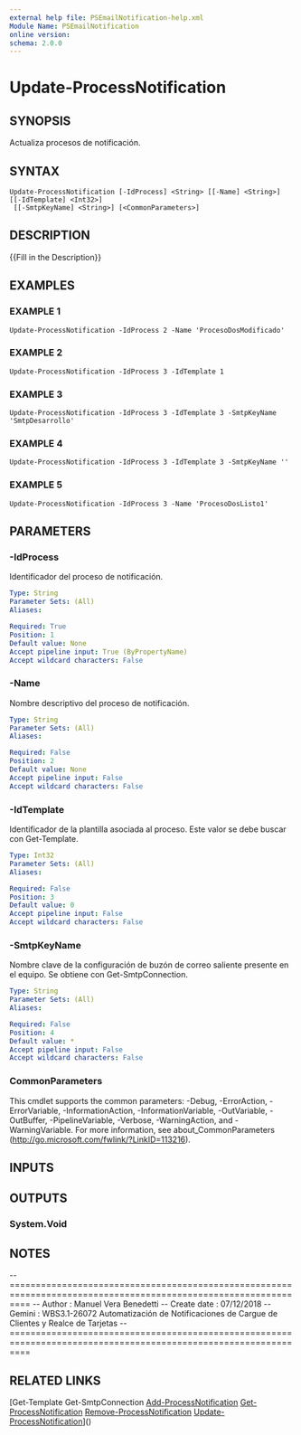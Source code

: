 ```yaml
---
external help file: PSEmailNotification-help.xml
Module Name: PSEmailNotification
online version:
schema: 2.0.0
---
```


# Update-ProcessNotification

## SYNOPSIS
Actualiza procesos de notificación.

## SYNTAX

```
Update-ProcessNotification [-IdProcess] <String> [[-Name] <String>] [[-IdTemplate] <Int32>]
 [[-SmtpKeyName] <String>] [<CommonParameters>]
```

## DESCRIPTION
{{Fill in the Description}}

## EXAMPLES

### EXAMPLE 1
```
Update-ProcessNotification -IdProcess 2 -Name 'ProcesoDosModificado'
```

### EXAMPLE 2
```
Update-ProcessNotification -IdProcess 3 -IdTemplate 1
```

### EXAMPLE 3
```
Update-ProcessNotification -IdProcess 3 -IdTemplate 3 -SmtpKeyName 'SmtpDesarrollo'
```

### EXAMPLE 4
```
Update-ProcessNotification -IdProcess 3 -IdTemplate 3 -SmtpKeyName ''
```

### EXAMPLE 5
```
Update-ProcessNotification -IdProcess 3 -Name 'ProcesoDosListo1'
```

## PARAMETERS

### -IdProcess
Identificador del proceso de notificación.

```yaml
Type: String
Parameter Sets: (All)
Aliases:

Required: True
Position: 1
Default value: None
Accept pipeline input: True (ByPropertyName)
Accept wildcard characters: False
```

### -Name
Nombre descriptivo del proceso de notificación.

```yaml
Type: String
Parameter Sets: (All)
Aliases:

Required: False
Position: 2
Default value: None
Accept pipeline input: False
Accept wildcard characters: False
```

### -IdTemplate
Identificador de la plantilla asociada al proceso.
Este valor se debe buscar con Get-Template.

```yaml
Type: Int32
Parameter Sets: (All)
Aliases:

Required: False
Position: 3
Default value: 0
Accept pipeline input: False
Accept wildcard characters: False
```

### -SmtpKeyName
Nombre clave de la configuración de buzón de correo saliente presente en el equipo.
Se obtiene con Get-SmtpConnection.

```yaml
Type: String
Parameter Sets: (All)
Aliases:

Required: False
Position: 4
Default value: *
Accept pipeline input: False
Accept wildcard characters: False
```

### CommonParameters
This cmdlet supports the common parameters: -Debug, -ErrorAction, -ErrorVariable, -InformationAction, -InformationVariable, -OutVariable, -OutBuffer, -PipelineVariable, -Verbose, -WarningAction, and -WarningVariable.
For more information, see about_CommonParameters (http://go.microsoft.com/fwlink/?LinkID=113216).

## INPUTS

## OUTPUTS

### System.Void
## NOTES
-- ================================================================================================================
-- Author       : Manuel Vera Benedetti
-- Create date  : 07/12/2018
-- Gemini       : WBS3.1-26072 Automatización de Notificaciones de Cargue de Clientes y Realce de Tarjetas
-- ================================================================================================================

## RELATED LINKS

[Get-Template
Get-SmtpConnection
[Add-ProcessNotification](Add-ProcessNotification.md)
[Get-ProcessNotification](Get-ProcessNotification.md)
[Remove-ProcessNotification](Remove-ProcessNotification.md)
[Update-ProcessNotification](Update-ProcessNotification.md)]()

